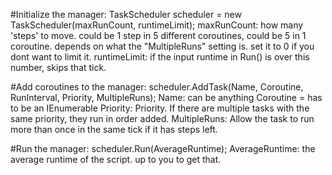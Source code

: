 ﻿#Initialize the manager:
TaskScheduler scheduler = new TaskScheduler(maxRunCount, runtimeLimit);
maxRunCount: how many 'steps' to move. could be 1 step in 5 different coroutines, could be 5 in 1 coroutine. depends on what the "MultipleRuns" setting is. set it to 0 if you dont want to limit it.
runtimeLimit: if the input runtime in Run() is over this number, skips that tick.

#Add coroutines to the manager:
scheduler.AddTask(Name, Coroutine, RunInterval, Priority, MultipleRuns);
Name: can be anything
Coroutine = has to be an IEnumerable<bool>
Priority: Priority. If there are multiple tasks with the same priority, they run in order added.
MultipleRuns: Allow the task to run more than once in the same tick if it has steps left.

#Run the manager:
scheduler.Run(AverageRuntime);
AverageRuntime: the average runtime of the script. up to you to get that.